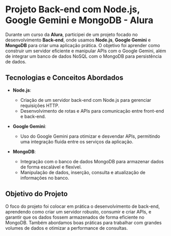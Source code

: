 # Projeto Back-end com Node.js, Google Gemini e MongoDB - Alura

Durante um curso da **Alura**, participei de um projeto focado no desenvolvimento **Back-end**, onde usamos **Node.js**, **Google Gemini** e **MongoDB** para criar uma aplicação prática. O objetivo foi aprender como construir um servidor eficiente e manipular APIs com o Google Gemini, além de integrar um banco de dados NoSQL com o MongoDB para persistência de dados.

## Tecnologias e Conceitos Abordados

- **Node.js**:
  - Criação de um servidor back-end com Node.js para gerenciar requisições HTTP.
  - Desenvolvimento de rotas e APIs para comunicação entre front-end e back-end.
  
- **Google Gemini**:
  - Uso do Google Gemini para otimizar e desvendar APIs, permitindo uma integração fluida entre os serviços da aplicação.
  
- **MongoDB**:
  - Integração com o banco de dados MongoDB para armazenar dados de forma escalável e flexível.
  - Manipulação de dados, inserção, consulta e atualização de informações no banco.

## Objetivo do Projeto

O foco do projeto foi colocar em prática o desenvolvimento de back-end, aprendendo como criar um servidor robusto, consumir e criar APIs, e garantir que os dados fossem armazenados de forma eficiente no MongoDB. Também abordamos boas práticas para trabalhar com grandes volumes de dados e otimizar a performance de consultas.
